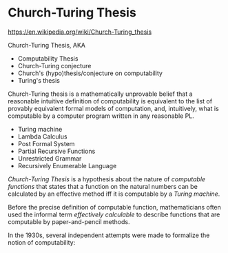 # Church-Turing Thesis

https://en.wikipedia.org/wiki/Church-Turing_thesis

Church-Turing Thesis, AKA
- Computability Thesis
- Church-Turing conjecture
- Church's (hypo)thesis/conjecture on computability
- Turing's thesis

Church-Turing thesis is a
mathematically unprovable belief 
that a reasonable intuitive 
definition of computability 
is equivalent to the list 
of provably equivalent 
formal models of computation, 
and, intuitively, what is computable 
by a computer program 
written in any reasonable PL.


- Turing machine
- Lambda Calculus
- Post Formal System
- Partial Recursive Functions
- Unrestricted Grammar
- Recursively Enumerable Language


*Church-Turing Thesis* is a hypothesis about the nature of *computable functions* that states that a function on the natural numbers can be calculated by an effective method iff it is computable by a *Turing machine*.

Before the precise definition of computable function, mathematicians often used the informal term *effectively calculable* to describe functions that are computable by paper-and-pencil methods.

In the 1930s, several independent attempts were made to formalize the notion of computability:
